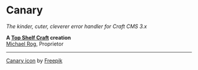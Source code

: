 # Canary

_The kinder, cuter, cleverer error handler for Craft CMS 3.x_

**A [Top Shelf Craft](https://topshelfcraft.com) creation**  
[Michael Rog](https://michaelrog.com), Proprietor


* * *


[Canary icon](https://www.flaticon.com/free-icon/bird_185862) by [Freepik](https://www.flaticon.com/authors/freepik)
